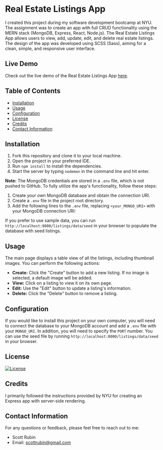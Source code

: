 # Real Estate Listings App
I created this project during my software development bootcamp at NYU. The assignment was to create an app with full CRUD functionality using the MERN stack (MongoDB, Express, React, Node.js). 
The Real Estate Listings App allows users to view, add, update, edit, and delete real estate listings.
The design of the app was developed using SCSS (Sass), aiming for a clean, simple, and responsive user interface.

## Live Demo
Check out the live demo of the Real Estate Listings App <a href="https://real-estate-listings-3588c5997453.herokuapp.com/listings" target="_blank">here</a>.


## Table of Contents
- [Installation](#installation)
- [Usage](#usage)
- [Configuration](#configuration)
- [License](#license)
- [Credits](#credits)
- [Contact Information](#contact-information)

## Installation
1. Fork this repository and clone it to your local machine.
2. Open the project in your preferred IDE.
3. Run `npm install` to install the dependencies.
4. Start the server by typing `nodemon` in the command line and hit enter.

**Note:** The MongoDB credentials are stored in a `.env` file, which is not pushed to GitHub. To fully utilize the app's functionality, follow these steps:
1. Create your own MongoDB database and obtain the connection URI.
2. Create a `.env` file in the project root directory.
3. Add the following lines to the `.env` file, replacing `<your_MONGO_URI>` with your MongoDB connection URI:

If you prefer to use sample data, you can run `http://localhost:8000/listings/data/seed` in your browser to populate the database with seed listings.

## Usage
The main page displays a table view of all the listings, including thumbnail images. You can perform the following actions:
- **Create:** Click the "Create" button to add a new listing. If no image is selected, a default image will be added.
- **View:** Click on a listing to view it on its own page.
- **Edit:** Use the "Edit" button to update a listing's information.
- **Delete:** Click the "Delete" button to remove a listing.

## Configuration
If you would like to install this project on your own computer, you will need to connect the database to your MongoDB account and add a `.env` file with your `MONGO_URI`. In addition, you will need to specify the `PORT` number. You can use the seed file by running `http://localhost:8000/listings/data/seed` in your browser.

## License
[![License](https://img.shields.io/badge/License-MIT-blue.svg)](https://opensource.org/licenses/MIT)

## Credits
I primarily followed the instructions provided by NYU for creating an Express app with server-side rendering.

## Contact Information
For any questions or feedback, please feel free to reach out to me:
- Scott Rubin
- Email: scottrubin@gmail.com